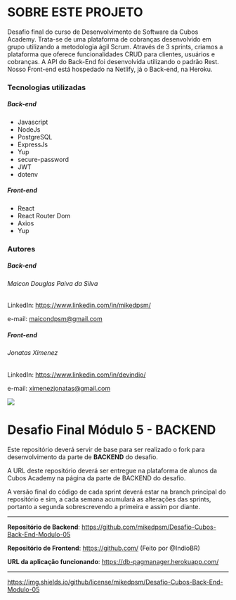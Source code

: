# SOBRE ESTE PROJETO

Desafio final do curso de Desenvolvimento de Software da Cubos Academy. Trata-se de uma plataforma de cobranças desenvolvido em grupo utilizando a metodologia ágil Scrum. Através de 3 sprints, criamos a plataforma que oferece funcionalidades CRUD para clientes, usuários e cobranças. A API do Back-End foi desenvolvida utilizando o padrão Rest. Nosso Front-end está hospedado na Netlify, já o Back-end, na Heroku.

### Tecnologias utilizadas

##### Back-end

* Javascript
* NodeJs
* PostgreSQL
* ExpressJs
* Yup
* secure-password
* JWT
* dotenv

##### Front-end

* React
* React Router Dom
* Axios
* Yup

### Autores

##### Back-end

###### Maicon Douglas Paiva da Silva

LinkedIn:
<https://www.linkedin.com/in/mikedpsm/>

e-mail:
maicondpsm@gmail.com

##### Front-end

###### Jonatas Ximenez

LinkedIn:
<https://www.linkedin.com/in/devindio/>

e-mail:
ximenezjonatas@gmail.com

![](https://i.imgur.com/xG74tOh.png)

# Desafio Final Módulo 5 - BACKEND

Este repositório deverá servir de base para ser realizado o fork para desenvolvimento da parte de **BACKEND** do desafio.

A URL deste repositório deverá ser entregue na plataforma de alunos da Cubos Academy na página da parte de BACKEND do desafio.

A versão final do código de cada sprint deverá estar na branch principal do repositório e sim, a cada semana acumulará as alterações das sprints, portanto a segunda sobrescrevendo a primeira e assim por diante.

---

**Repositório de Backend**: https://github.com/mikedpsm/Desafio-Cubos-Back-End-Modulo-05

**Repositório de Frontend**: https://github.com/ (Feito por @IndioBR)

**URL da aplicação funcionando**: https://db-pagmanager.herokuapp.com/

---

https://img.shields.io/github/license/mikedpsm/Desafio-Cubos-Back-End-Modulo-05
